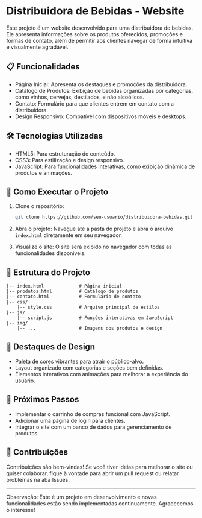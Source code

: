 # Distribuidora de Bebidas - Website

Este projeto é um website desenvolvido para uma distribuidora de bebidas. Ele apresenta informações sobre os produtos oferecidos, promoções e formas de contato, além de permitir aos clientes navegar de forma intuitiva e visualmente agradável.

## 📋 Funcionalidades

- Página Inicial: Apresenta os destaques e promoções da distribuidora.
- Catálogo de Produtos: Exibição de bebidas organizadas por categorias, como vinhos, cervejas, destilados, e não alcoólicos.
- Contato: Formulário para que clientes entrem em contato com a distribuidora.
- Design Responsivo: Compatível com dispositivos móveis e desktops.

## 🛠️ Tecnologias Utilizadas

- HTML5: Para estruturação do conteúdo.
- CSS3: Para estilização e design responsivo.
- JavaScript: Para funcionalidades interativas, como exibição dinâmica de produtos e animações.

## 🚀 Como Executar o Projeto

1. Clone o repositório:
   ```bash
   git clone https://github.com/seu-usuario/distribuidora-bebidas.git
   ```

2. Abra o projeto:
   Navegue até a pasta do projeto e abra o arquivo `index.html` diretamente em seu navegador.

3. Visualize o site:
   O site será exibido no navegador com todas as funcionalidades disponíveis.

## 📂 Estrutura do Projeto

```
|-- index.html             # Página inicial
|-- produtos.html          # Catálogo de produtos
|-- contato.html           # Formulário de contato
|-- css/
    |-- style.css          # Arquivo principal de estilos
|-- js/
    |-- script.js          # Funções interativas em JavaScript
|-- img/
    |-- ...                # Imagens dos produtos e design
```

## 🎨 Destaques de Design

- Paleta de cores vibrantes para atrair o público-alvo.
- Layout organizado com categorias e seções bem definidas.
- Elementos interativos com animações para melhorar a experiência do usuário.

## 🧩 Próximos Passos

- Implementar o carrinho de compras funcional com JavaScript.
- Adicionar uma página de login para clientes.
- Integrar o site com um banco de dados para gerenciamento de produtos.

## 🤝 Contribuições

Contribuições são bem-vindas! Se você tiver ideias para melhorar o site ou quiser colaborar, fique à vontade para abrir um pull request ou relatar problemas na aba Issues.


---

Observação: Este é um projeto em desenvolvimento e novas funcionalidades estão sendo implementadas continuamente. Agradecemos o interesse!
